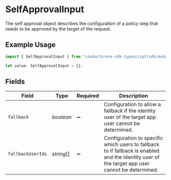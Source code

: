 # SelfApprovalInput

The self approval object describes the configuration of a policy step that needs to be approved by the target of the request.

## Example Usage

```typescript
import { SelfApprovalInput } from "conductorone-sdk-typescript/sdk/models/shared";

let value: SelfApprovalInput = {};
```

## Fields

| Field                                                                                                                                          | Type                                                                                                                                           | Required                                                                                                                                       | Description                                                                                                                                    |
| ---------------------------------------------------------------------------------------------------------------------------------------------- | ---------------------------------------------------------------------------------------------------------------------------------------------- | ---------------------------------------------------------------------------------------------------------------------------------------------- | ---------------------------------------------------------------------------------------------------------------------------------------------- |
| `fallback`                                                                                                                                     | *boolean*                                                                                                                                      | :heavy_minus_sign:                                                                                                                             | Configuration to allow a fallback if the identity user of the target app user cannot be determined.                                            |
| `fallbackUserIds`                                                                                                                              | *string*[]                                                                                                                                     | :heavy_minus_sign:                                                                                                                             | Configuration to specific which users to fallback to if fallback is enabled and the identity user of the target app user cannot be determined. |